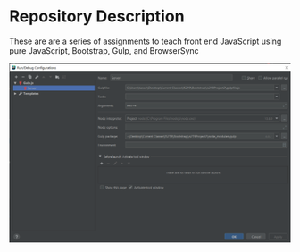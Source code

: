 # Repository Description
These are are a series of assignments to teach front end JavaScript using pure JavaScript, Bootstrap, Gulp, and BrowserSync


![WebStorm Gulp Config](screenshots/gulp.png)

